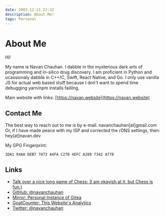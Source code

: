```yaml
---
date: 2003-12-21 22:32
description: About Me!
tags: Personal
---
```


# About Me

Hi!


My name is Navan Chauhan. I dabble in the mysterious dark arts of programming and in-silico drug discovery. I am proficient in Python and ocassionaly dabble in C++/C, Swift, React Native, and Go. I only use vanilla JS for actual web based stuff because I don't want to spend time debugging yarn/npm installs faililng.


Main website with links: [https://navan.website](https://navan.website)

## Contact Me

The best way to reach out to me is by e-mail. navanchauhan[at]gmail.com Or, if I have made peace with my ISP and corrected the rDNS settings, then: hey[at]navan.dev

My GPG Fingerprint:

`1DA1 04AA DEB7 7473 A4FA C27B 4EFC A289 7342 A778`

## Links

* [Talk over a nice long game of Chess: (I am okayish at it, but Chess is fun.)](https://lichess.org/PrudentFox) 
* [GitHub: @navanchauhan](https://github.com/navanchauhan)
* [Mirror: Personal Instance of Gitea](https://pi4.navan.dev/gitea)
* [GoatCounter: This Website's Analytics](https://navanchauhan.goatcounter.com)
* [Twitter: @navanchauhan](https://github.com/navanchauhan)